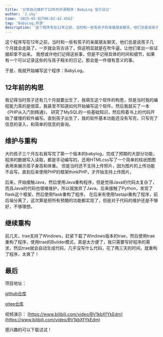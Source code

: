 ```yaml
---
title: '分享自己维护了12年的开源程序：BabyLog 宝贝日记'
author: 'J.sky'
time: '2025-03-02T06:02:42.456Z'
tag: 'BabyLog,开源'
description: '这个程序写在12年之前，当时和一些有孩子的亲属朋友聊天，他们总是说孩子几个月就会走路了，一岁就会背古诗了，但这明显就是在吹牛逼，让他们拿出一些证据却拿不出来。我想或许他们记得这些事，但是不记得具体的时间和细节，如果有一个可以记录这些的与孩子相关的日记，那会是一件很有意义的事。于是，我就开始编写这个程序：BabyLog。'
---
```


这个程序写在12年之前，当时和一些有孩子的亲属朋友聊天，他们总是说孩子几个月就会走路了，一岁就会背古诗了，但这明显就是在吹牛逼，让他们拿出一些证据却拿不出来。
我想或许他们记得这些事，但是不记得具体的时间和细节，如果有一个可以记录这些的与孩子相关的日记，那会是一件很有意义的事。

于是，我就开始编写这个程序：BabyLog。

## 12年前的构思

我记得当时孩子还有几个月就要出生了，我萌生这个软件的构思，但是当时我的编程能力真的是很菜，我甚至不知道如何开始编写这个软件。然后我就买了一本《PHP从入门到精通》，
研究了MySQL的一些基础知识，然后照着书上的代码开始了缓慢的软件编写。直到孩子出生了，我的软件基本功能还没有写完，只写完了信息的录入，和简单的信息的查询。

## 维护与重构

大约孩子三个月左右我写完了第一个版本的babylog，完成了预期的大部分功能，程序的数据写入读取，都是手动编写的，还用HTMLcss写了一个简单的柱状图图表用来展示孩子身高和体重。
但是当时还不支持上传照片，因为图片的上传功能不会写。直到后来使用PHP的框架thinkPHP，才开始支持上传图片。

后来，开始接触Java，然后使用Java重构程序，但是觉得Java的代码太复杂了，而且Java的代码也很难维护，所以就放弃了Java。后来接触了Python，发现了flask这个框架，然后使用flask重构了程序，
在后来有使用fastapi重构了程序，前后端分离了，这次算是把所有预期的功能都实现了，但是对于代码的维护还是不够好，不够理想。

## 继续重构

前几天，trae支持了Windows，赶紧下载了Windows版本的trae，然后使用trae重构了程序，使用trae的Builder模式，真是太方便了，我只需要写好程序的需求，然后trae就会自动生成代码，几乎没写什么代码，花了两三天的时间，就重构了程序，太爽了！

## 最后

项目地址：

[github仓库](https://github.com/bosichong/BabyLog)

[gitee仓库](https://gitee.com/J_Sky/babylog)

视频演示：
[https://www.bilibili.com/video/BV1kbXfYkEdm](https://www.bilibili.com/video/BV1kbXfYkEdm)

感兴趣的可以下载试试！
